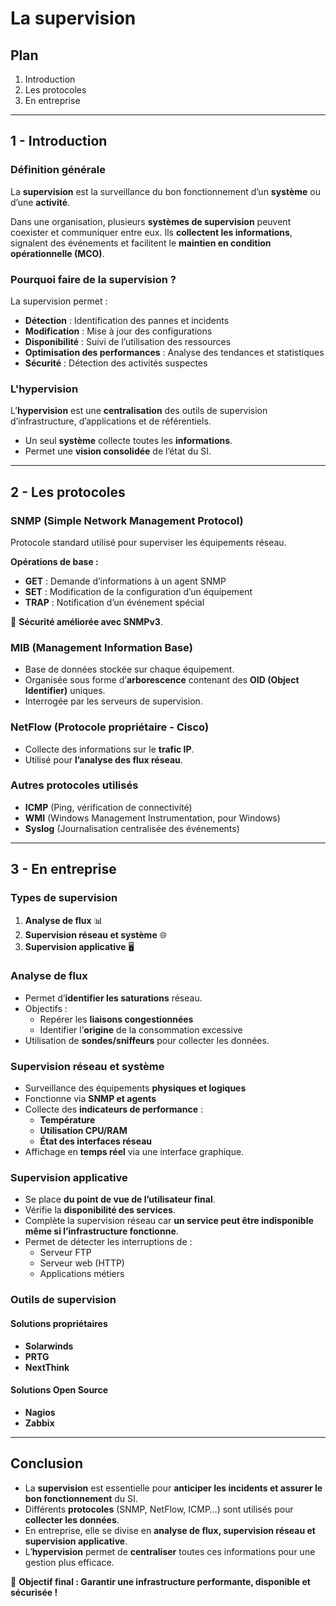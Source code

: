 # La supervision

## **Plan**
1. Introduction
2. Les protocoles
3. En entreprise

---

## **1 - Introduction**

### **Définition générale**
La **supervision** est la surveillance du bon fonctionnement d’un **système** ou d’une **activité**.

Dans une organisation, plusieurs **systèmes de supervision** peuvent coexister et communiquer entre eux. Ils **collectent les informations**, signalent des événements et facilitent le **maintien en condition opérationnelle (MCO)**.

### **Pourquoi faire de la supervision ?**
La supervision permet :
- **Détection** : Identification des pannes et incidents
- **Modification** : Mise à jour des configurations
- **Disponibilité** : Suivi de l’utilisation des ressources
- **Optimisation des performances** : Analyse des tendances et statistiques
- **Sécurité** : Détection des activités suspectes

### **L'hypervision**
L’**hypervision** est une **centralisation** des outils de supervision d’infrastructure, d’applications et de référentiels.
- Un seul **système** collecte toutes les **informations**.
- Permet une **vision consolidée** de l’état du SI.

---

## **2 - Les protocoles**

### **SNMP (Simple Network Management Protocol)**
Protocole standard utilisé pour superviser les équipements réseau.

**Opérations de base :**
- **GET** : Demande d’informations à un agent SNMP
- **SET** : Modification de la configuration d’un équipement
- **TRAP** : Notification d’un événement spécial

📌 **Sécurité améliorée avec SNMPv3**.

### **MIB (Management Information Base)**
- Base de données stockée sur chaque équipement.
- Organisée sous forme d’**arborescence** contenant des **OID (Object Identifier)** uniques.
- Interrogée par les serveurs de supervision.

### **NetFlow (Protocole propriétaire - Cisco)**
- Collecte des informations sur le **trafic IP**.
- Utilisé pour **l’analyse des flux réseau**.

### **Autres protocoles utilisés**
- **ICMP** (Ping, vérification de connectivité)
- **WMI** (Windows Management Instrumentation, pour Windows)
- **Syslog** (Journalisation centralisée des événements)

---

## **3 - En entreprise**

### **Types de supervision**
1. **Analyse de flux** 📊
2. **Supervision réseau et système** 🌐
3. **Supervision applicative** 🖥️

### **Analyse de flux**
- Permet d’**identifier les saturations** réseau.
- Objectifs :
  - Repérer les **liaisons congestionnées**
  - Identifier l’**origine** de la consommation excessive
- Utilisation de **sondes/sniffeurs** pour collecter les données.

### **Supervision réseau et système**
- Surveillance des équipements **physiques et logiques**
- Fonctionne via **SNMP et agents**
- Collecte des **indicateurs de performance** :
  - **Température**
  - **Utilisation CPU/RAM**
  - **État des interfaces réseau**
- Affichage en **temps réel** via une interface graphique.

### **Supervision applicative**
- Se place **du point de vue de l’utilisateur final**.
- Vérifie la **disponibilité des services**.
- Complète la supervision réseau car **un service peut être indisponible même si l’infrastructure fonctionne**.
- Permet de détecter les interruptions de :
  - Serveur FTP
  - Serveur web (HTTP)
  - Applications métiers

### **Outils de supervision**

#### **Solutions propriétaires**
- **Solarwinds**
- **PRTG**
- **NextThink**

#### **Solutions Open Source**
- **Nagios**
- **Zabbix**

---

## **Conclusion**
- La **supervision** est essentielle pour **anticiper les incidents et assurer le bon fonctionnement** du SI.
- Différents **protocoles** (SNMP, NetFlow, ICMP…) sont utilisés pour **collecter les données**.
- En entreprise, elle se divise en **analyse de flux, supervision réseau et supervision applicative**.
- L’**hypervision** permet de **centraliser** toutes ces informations pour une gestion plus efficace.

🎯 **Objectif final : Garantir une infrastructure performante, disponible et sécurisée !**

